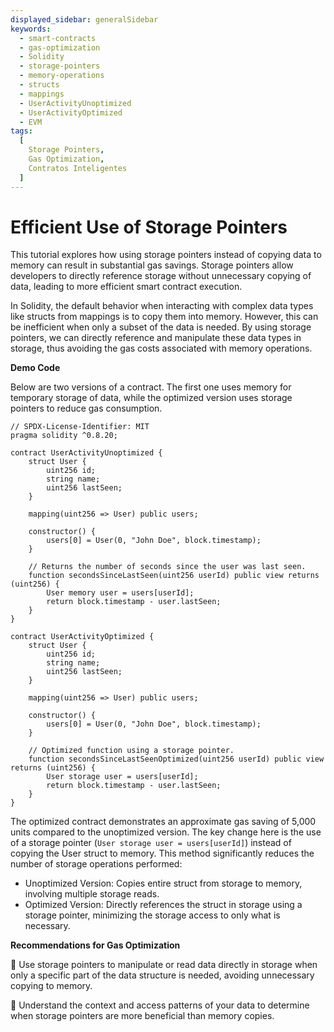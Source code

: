 ```yaml
---
displayed_sidebar: generalSidebar
keywords:
  - smart-contracts
  - gas-optimization
  - Solidity
  - storage-pointers
  - memory-operations
  - structs
  - mappings
  - UserActivityUnoptimized
  - UserActivityOptimized
  - EVM
tags:
  [
    Storage Pointers,
    Gas Optimization,
    Contratos Inteligentes
  ]
---
```


# Efficient Use of Storage Pointers

This tutorial explores how using storage pointers instead of copying data to memory can result in substantial gas savings. Storage pointers allow developers to directly reference storage without unnecessary copying of data, leading to more efficient smart contract execution.

In Solidity, the default behavior when interacting with complex data types like structs from mappings is to copy them into memory. However, this can be inefficient when only a subset of the data is needed. By using storage pointers, we can directly reference and manipulate these data types in storage, thus avoiding the gas costs associated with memory operations.

**Demo Code**

Below are two versions of a contract. The first one uses memory for temporary storage of data, while the optimized version uses storage pointers to reduce gas consumption.

```solidity
// SPDX-License-Identifier: MIT
pragma solidity ^0.8.20;

contract UserActivityUnoptimized {
    struct User {
        uint256 id;
        string name;
        uint256 lastSeen;
    }

    mapping(uint256 => User) public users;

    constructor() {
        users[0] = User(0, "John Doe", block.timestamp);
    }

    // Returns the number of seconds since the user was last seen.
    function secondsSinceLastSeen(uint256 userId) public view returns (uint256) {
        User memory user = users[userId];
        return block.timestamp - user.lastSeen;
    }
}

contract UserActivityOptimized {
    struct User {
        uint256 id;
        string name;
        uint256 lastSeen;
    }

    mapping(uint256 => User) public users;

    constructor() {
        users[0] = User(0, "John Doe", block.timestamp);
    }

    // Optimized function using a storage pointer.
    function secondsSinceLastSeenOptimized(uint256 userId) public view returns (uint256) {
        User storage user = users[userId];
        return block.timestamp - user.lastSeen;
    }
}
```

The optimized contract demonstrates an approximate gas saving of 5,000 units compared to the unoptimized version. The key change here is the use of a storage pointer (`User storage user = users[userId]`) instead of copying the User struct to memory. This method significantly reduces the number of storage operations performed:

- Unoptimized Version: Copies entire struct from storage to memory, involving multiple storage reads.
- Optimized Version: Directly references the struct in storage using a storage pointer, minimizing the storage access to only what is necessary.

**Recommendations for Gas Optimization**

🌟 Use storage pointers to manipulate or read data directly in storage when only a specific part of the data structure is needed, avoiding unnecessary copying to memory.

🌟 Understand the context and access patterns of your data to determine when storage pointers are more beneficial than memory copies.

